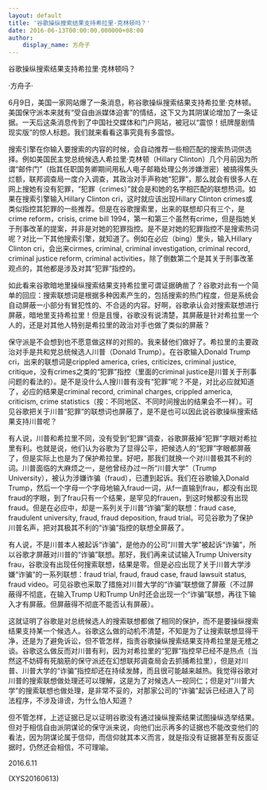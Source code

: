 ```yaml
---
layout: default
title: '谷歌操纵搜索结果支持希拉里·克林顿吗？'
date: 2016-06-13T00:00:00.000000+08:00
author:
    display_name: 方舟子
---
```


谷歌操纵搜索结果支持希拉里·克林顿吗？

·方舟子·

6月9日，美国一家网站爆了一条消息，称谷歌操纵搜索结果支持希拉里·克林顿。美国保守派本来就有“受自由派媒体迫害”的情结，这下又为其阴谋论增加了一条证据。一天后这条消息传到了中国社交媒体和门户网站，被冠以“震惊！纸牌屋剧情现实版”的惊人标题。我们就来看看这事究竟有多震惊。

搜索引擎在你输入要搜索的内容的时候，会自动推荐一些相匹配的搜索热词供选择。例如美国民主党总统候选人希拉里·克林顿（Hillary Clinton）几个月前因为所谓“邮件门”（指其任职国务卿期间用私人电子邮箱处理公务涉嫌泄密）被搞得焦头烂额，联邦调查局一度介入调查，其政治对手声称她“犯罪”，那么就会有很多人在网上搜她有没有犯罪，“犯罪（crimes）”就会是和她的名字相匹配的联想热词。如果在搜索引擎输入Hillary Clinton cri，这时就应该出现Hillary Clinton crimes或类似指控其犯罪的一些推荐。但是在谷歌搜索里，出来的联想却只有三个，是crime reform，crisis, crime bill 1994，第一和第三个虽然有crime，但是指她关于刑事改革的提案，并非是对她的犯罪指控。是不是对她的犯罪指控不是搜索热词呢？对比一下其他搜索引擎，就知道了。例如在必应（bing）里头，输入Hillary Clinton cri，会出来cirmes, criminal, criminal investigation, criminal record, criminal justice reform, criminal activities，除了倒数第二个是其关于刑事改革观点的，其他都是涉及对其“犯罪”指控的。

如此看来谷歌暗地里操纵搜索结果支持希拉里可谓证据确凿了？谷歌对此有一个简单的回应：搜索联想词是根据多种因素产生的，包括搜索的热门程度，但是系统会自动屏蔽一小部分有冒犯性的、不合适的内容。好啊，谷歌承认会对搜索联想进行屏蔽，暗地里支持希拉里！但是且慢，谷歌没有说清楚，其屏蔽是针对希拉里一个人的，还是对其他人特别是希拉里的政治对手也做了类似的屏蔽？

保守派是不会想到也不愿意做这样的对照的。我来替他们做好了。希拉里的主要政治对手是共和党总统候选人川普（Donald Trump）。在谷歌输入Donald Trump cri，出来的联想词是crippled america, cries, criticizes, criminal justice, critique，没有crimes之类的“犯罪”指控（里面的criminal justice是川普关于刑事问题的看法的）。是不是没什么人搜川普有没有“犯罪”呢？不是，对比必应就知道了，必应的结果是criminal record, criminal charges, crippled america, criticism, crime statistics（按：不同地区、不同时间搜出的结果会不一样）。可见谷歌把关于川普“犯罪”的联想词也屏蔽了，是不是也可以因此说谷歌操纵搜索结果支持川普呢？

有人说，川普和希拉里不同，没有受到“犯罪”调查，谷歌屏蔽掉“犯罪”字眼对希拉里有利。也就是说，他们认为谷歌为了显得公平，把候选人的“犯罪”字眼都屏蔽了，但是实际上也是为了保护希拉里。好吧，那我们就换一个对川普极其不利的词。川普面临的大麻烦之一，是他曾经办过一所“川普大学”（Trump University），被认为涉嫌诈骗（fraud），已遭到起诉。我们在谷歌输入Donald Trump，然后一个字母一个字母地输入fraud一词，从f一直输到frau，都没有出现fraud的字眼，到了frau只有一个结果，是罕见的frauen，到这时候都没有出现fraud。但是在必应中，却是一系列关于川普“诈骗”案的联想：fraud case, fraudulent university, fraud, fraud deposition, fraud trial。可见谷歌为了保护川普名声，把对其极其不利的“诈骗”指控的联想全屏蔽了。

有人说，不是川普本人被起诉“诈骗”，是他办的公司“川普大学”被起诉“诈骗”，所以谷歌才屏蔽对川普的“诈骗”联想。那好，我们再来试试输入Trump University frau，谷歌没有出现任何搜索联想，结果是零。但是必应出现了关于川普大学涉嫌“诈骗”的一系列联想：fraud trial, fraud, fraud case, fraud lawsuit status, fraud video。可见谷歌也采取了措施对川普大学的“诈骗”联想做了屏蔽（不过屏蔽得不彻底，在输入Trump U和Trump Un时还会出现一个“诈骗”联想，再往下输入才有屏蔽。但屏蔽得不彻底不能否认有屏蔽）。

这就证明了谷歌是对总统候选人的搜索联想都做了相同的保护，而不是要操纵搜索结果支持某一个候选人。谷歌这么做的动机不清楚，不知是为了让搜索联想显得干净，还是为了避免诉讼，但不管怎样，指责谷歌操纵搜索结果支持希拉里是无稽之谈。谷歌这么做反而对川普有利，因为对希拉里的“犯罪”指控早已经不是热点（当然这不妨碍有死脑筋的保守派还在幻想联邦调查局会去抓捕希拉里），但是对川普、川普大学的“诈骗”指控却还在持续发酵，而且很可能越来越热。我觉得谷歌对川普的搜索联想做处理还可以理解，这是为了对候选人一视同仁；但是对“川普大学”的搜索联想也做处理，是非常不妥的，对那家公司的“诈骗”起诉已经进入了司法程序，不涉及诽谤，为什么怕人知道？

但不管怎样，上述证据已足以证明谷歌没有通过操纵搜索结果试图操纵选举结果。但对于相信自由派阴谋论的保守派来说，向他们出示再多的证据也不能改变他们的看法，因为阴谋论属于信仰，而信仰就其本义而言，就是指没有证据甚至有反面证据时，仍然还会相信，不可理喻。

2016.6.11

(XYS20160613)

